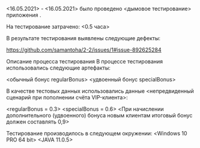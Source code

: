 
<16.05.2021> - <16.05.2021> было проведено <дымовое тестирование> приложения <Money Transfer>.

На тестирование затрачено: <0.5 часа>

В результате тестирования выявлены следующие дефекты:

<https://github.com/samantoha/2-2/issues/1#issue-892625284>

Описание процесса тестирования
В процессе тестирования использовались следующие артефакты:

<обычный бонус regularBonus>
<удвоенный бонус specialBonus>


В качестве тестовых данных использовались данные <непредвиденный сценарий при пополнении счёта VIP-клиента>:

<regularBonus = 0.3>
<specialBonus = 0.6>
<При начислении дополнительного (удвоенного) бонуса новым клиентам итоговый бонус должен составлять 0,9>

Тестирование производилось в следующем окружении:
<Windows 10 PRO 64 bit>
<JAVA 11.0.5>
